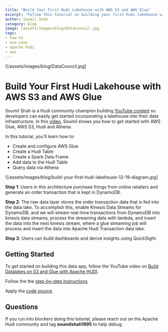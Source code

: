 ```yaml
---
title: "Build Your First Hudi Lakehouse with AWS S3 and AWS Glue"
excerpt: "Follow this tutorial on building your first hudi lakehouse with AWS S3 & AWS Glue"
author: Soumil Shah
category: blog
image: /assets/images/blog/DataCouncil.jpg
tags:
- how-to
- use-case
- apache hudi
- aws
---
```


![/assets/images/blog/DataCouncil.jpg]


# Build Your First Hudi Lakehouse with AWS S3 and AWS Glue

Soumil Shah is a Hudi community champion building [YouTube content](https://www.youtube.com/@SoumilShah/playlists) so developers can easily get started incorporating a lakehouse into their data infrastructure. In this [video](https://www.youtube.com/watch?v=5zF4jc_3rFs&list=PLL2hlSFBmWwwbMpcyMjYuRn8cN99gFSY6), Soumil shows you how to get started with AWS Glue, AWS S3, Hudi and Athena.

In this tutorial, you’ll learn how to:
-   Create and configure AWS Glue
-   Create a Hudi Table
-   Create a Spark Data Frame
-   Add data to the Hudi Table 
-   Query data via Athena

![/assets/images/blog/build-your-first-hudi-lakehouse-12-19-diagram.jpg]


**Step 1**: Users in this architecture purchase things from online retailers and generate an order transaction that is kept in DynamoDB.

**Step 2**: The raw data layer stores the order transaction data that is fed into the data lake. To accomplish this, enable Kinesis Data Streams for DynamoDB, and we will stream real-time transactions from DynamoDB into kinesis data streams, process the streaming data with lambda, and insert the data into the next kinesis stream, where a glue streaming job will process and insert the data into Apache Hudi Transaction data lake.
  
**Step 3**: Users can build dashboards and derive insights using QuickSight.

## Getting Started

To get started on building this data app, follow the YouTube video on
[Build Datalakes on S3 and Glue with Apache HUDI](https://www.youtube.com/watch?v=5zF4jc_3rFs&list=PLL2hlSFBmWwwbMpcyMjYuRn8cN99gFSY6&).

Follow the the [step-by-step instructions](https://drive.google.com/file/d/1W-E_SupsoI8VZWGtq5d7doxdWdNDPEoj/view). 

  
Apply the [code source](https://github.com/soumilshah1995/dynamodb-hudi-stream-project).

## Questions
If you run into blockers doing this tutorial, please reach out on the Apache Hudi community and tag **soumilshah1995** to help debug. 